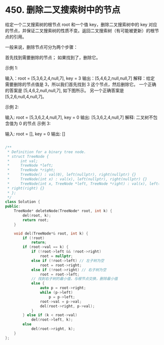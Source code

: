 # 450. 删除二叉搜索树中的节点

给定一个二叉搜索树的根节点 root 和一个值 key，删除二叉搜索树中的 key 对应的节点，并保证二叉搜索树的性质不变。返回二叉搜索树（有可能被更新）的根节点的引用。

一般来说，删除节点可分为两个步骤：

首先找到需要删除的节点；
如果找到了，删除它。
 

示例 1:



输入：root = [5,3,6,2,4,null,7], key = 3
输出：[5,4,6,2,null,null,7]
解释：给定需要删除的节点值是 3，所以我们首先找到 3 这个节点，然后删除它。
一个正确的答案是 [5,4,6,2,null,null,7], 如下图所示。
另一个正确答案是 [5,2,6,null,4,null,7]。


示例 2:

输入: root = [5,3,6,2,4,null,7], key = 0
输出: [5,3,6,2,4,null,7]
解释: 二叉树不包含值为 0 的节点
示例 3:

输入: root = [], key = 0
输出: []
 

```cpp

/**
 * Definition for a binary tree node.
 * struct TreeNode {
 *     int val;
 *     TreeNode *left;
 *     TreeNode *right;
 *     TreeNode() : val(0), left(nullptr), right(nullptr) {}
 *     TreeNode(int x) : val(x), left(nullptr), right(nullptr) {}
 *     TreeNode(int x, TreeNode *left, TreeNode *right) : val(x), left(left),
 * right(right) {}
 * };
 */
class Solution {
public:
    TreeNode* deleteNode(TreeNode* root, int k) {
        del(root, k);
        return root;
    }

    void del(TreeNode*& root, int k) {
        if (!root)
            return;
        if (root->val == k) {
            if (!root->left && !root->right)
                root = nullptr;
            else if (!root->left) // 左子树为空
                root = root->right;
            else if (!root->right) // 右子树为空
                root = root->left;
            // 找到右子树的最小值，与根节点交换，删除最小值
            else {
                auto p = root->right;
                while (p->left)
                    p = p->left;
                root->val = p->val;
                del(root->right, p->val);
            }
        } else if (k < root->val)
            del(root->left, k);
        else
            del(root->right, k);
    }
};

```